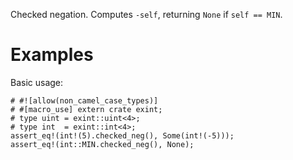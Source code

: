 Checked negation. Computes `-self`,
returning `None` if `self == MIN`.

# Examples

Basic usage:

```
# #![allow(non_camel_case_types)]
# #[macro_use] extern crate exint;
# type uint = exint::uint<4>;
# type int  = exint::int<4>;
assert_eq!(int!(5).checked_neg(), Some(int!(-5)));
assert_eq!(int::MIN.checked_neg(), None);
```
